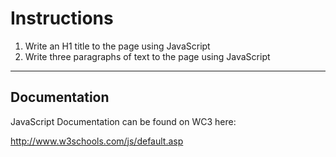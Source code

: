 # Instructions  

1. Write an H1 title to the page using JavaScript
2. Write three paragraphs of text to the page using JavaScript

---
## Documentation

JavaScript Documentation can be found on WC3 here:

http://www.w3schools.com/js/default.asp
